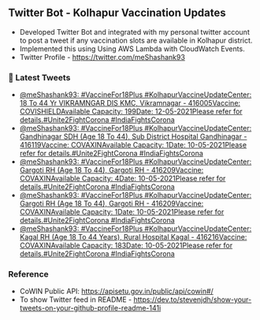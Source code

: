 ## Twitter Bot - Kolhapur Vaccination Updates
- Developed Twitter Bot and integrated with my personal twitter account to post a tweet if any vaccination slots are available in Kolhapur district.
- Implemented this using Using AWS Lambda with CloudWatch Events.
- Twitter Profile - https://twitter.com/meShashank93

### 📱 Latest Tweets

<!-- TWITTER:START -->
- [@meShashank93: #VaccineFor18Plus #KolhapurVaccineUpdateCenter: 18 To 44 Yr VIKRAMNGAR DIS KMC, Vikramnagar - 416005Vaccine: COVISHIELDAvailable Capacity: 199Date: 12-05-2021Please refer  for details.#Unite2FightCorona #IndiaFightsCorona](https://twitter.com/meShashank93/status/1391970138396577795)
- [@meShashank93: #VaccineFor18Plus #KolhapurVaccineUpdateCenter: Gandhinagar SDH (Age 18 To 44), Sub District Hospital Gandhinagar - 416119Vaccine: COVAXINAvailable Capacity: 1Date: 10-05-2021Please refer  for details.#Unite2FightCorona #IndiaFightsCorona](https://twitter.com/meShashank93/status/1391597180150980612)
- [@meShashank93: #VaccineFor18Plus #KolhapurVaccineUpdateCenter: Gargoti RH (Age 18 To 44), Gargoti RH - 416209Vaccine: COVAXINAvailable Capacity: 4Date: 10-05-2021Please refer  for details.#Unite2FightCorona #IndiaFightsCorona](https://twitter.com/meShashank93/status/1391537537462595585)
- [@meShashank93: #VaccineFor18Plus #KolhapurVaccineUpdateCenter: Gargoti RH (Age 18 To 44), Gargoti RH - 416209Vaccine: COVAXINAvailable Capacity: 1Date: 10-05-2021Please refer  for details.#Unite2FightCorona #IndiaFightsCorona](https://twitter.com/meShashank93/status/1391431086723407875)
- [@meShashank93: #VaccineFor18Plus #KolhapurVaccineUpdateCenter: Kagal RH (Age 18 To 44 Years), Rural Hospital Kagal - 416216Vaccine: COVAXINAvailable Capacity: 183Date: 10-05-2021Please refer  for details.#Unite2FightCorona #IndiaFightsCorona](https://twitter.com/meShashank93/status/1391288398376181764)
<!-- TWITTER:END -->

### Reference
- CoWIN Public API: https://apisetu.gov.in/public/api/cowin#/
- To show Twitter feed in README - https://dev.to/stevenjdh/show-your-tweets-on-your-github-profile-readme-141i
